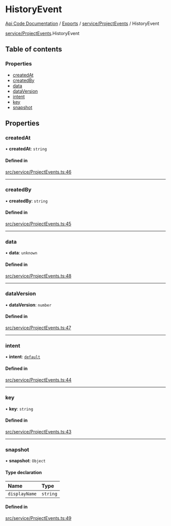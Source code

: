# HistoryEvent
 
[Api Code Documentation](../README.md) / [Exports](../modules.md) / [service/ProjectEvents](../modules/service_ProjectEvents.md) / HistoryEvent

[service/ProjectEvents](../modules/service_ProjectEvents.md).HistoryEvent

## Table of contents

### Properties

- [createdAt](service_ProjectEvents.HistoryEvent.md#createdat)
- [createdBy](service_ProjectEvents.HistoryEvent.md#createdby)
- [data](service_ProjectEvents.HistoryEvent.md#data)
- [dataVersion](service_ProjectEvents.HistoryEvent.md#dataversion)
- [intent](service_ProjectEvents.HistoryEvent.md#intent)
- [key](service_ProjectEvents.HistoryEvent.md#key)
- [snapshot](service_ProjectEvents.HistoryEvent.md#snapshot)

## Properties

### createdAt

• **createdAt**: `string`

#### Defined in

[src/service/ProjectEvents.ts:46](https://github.com/openkfw/TruBudget/blob/a06c11b/api/src/service/ProjectEvents.ts#L46)

___

### createdBy

• **createdBy**: `string`

#### Defined in

[src/service/ProjectEvents.ts:45](https://github.com/openkfw/TruBudget/blob/a06c11b/api/src/service/ProjectEvents.ts#L45)

___

### data

• **data**: `unknown`

#### Defined in

[src/service/ProjectEvents.ts:48](https://github.com/openkfw/TruBudget/blob/a06c11b/api/src/service/ProjectEvents.ts#L48)

___

### dataVersion

• **dataVersion**: `number`

#### Defined in

[src/service/ProjectEvents.ts:47](https://github.com/openkfw/TruBudget/blob/a06c11b/api/src/service/ProjectEvents.ts#L47)

___

### intent

• **intent**: [`default`](../modules/authz_intents.md#default)

#### Defined in

[src/service/ProjectEvents.ts:44](https://github.com/openkfw/TruBudget/blob/a06c11b/api/src/service/ProjectEvents.ts#L44)

___

### key

• **key**: `string`

#### Defined in

[src/service/ProjectEvents.ts:43](https://github.com/openkfw/TruBudget/blob/a06c11b/api/src/service/ProjectEvents.ts#L43)

___

### snapshot

• **snapshot**: `Object`

#### Type declaration

| Name | Type |
| :------ | :------ |
| `displayName` | `string` |

#### Defined in

[src/service/ProjectEvents.ts:49](https://github.com/openkfw/TruBudget/blob/a06c11b/api/src/service/ProjectEvents.ts#L49)
